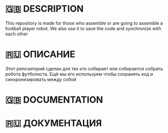 # :gb: DESCRIPTION 
This repository is made for those who assemble or are going to assemble a football player robot. 
We also use it to save the code and synchronize with each other
# :ru: ОПИСАНИЕ
Этот репозиторий сделан для тех кто собирает или собирается собрать робота футболиста. 
Ещё мы его используем чтобы сохранять код и синхронизировать между собой
# :gb: DOCUMENTATION
# :ru: ДОКУМЕНТАЦИЯ

